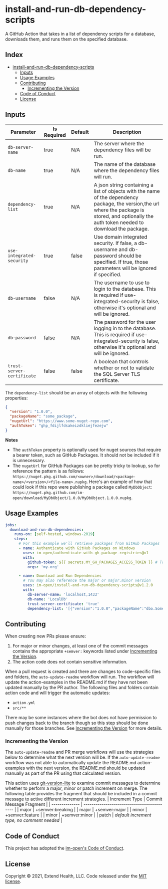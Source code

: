# install-and-run-db-dependency-scripts

A GitHub Action that takes in a list of dependency scripts for a database, downloads them, and runs them on the specified database.

## Index <!-- omit in toc -->

- [install-and-run-db-dependency-scripts](#install-and-run-db-dependency-scripts)
  - [Inputs](#inputs)
  - [Usage Examples](#usage-examples)
  - [Contributing](#contributing)
    - [Incrementing the Version](#incrementing-the-version)
  - [Code of Conduct](#code-of-conduct)
  - [License](#license)

## Inputs

| Parameter                  | Is Required | Default | Description                                                                                                                                                                                        |
| -------------------------- | ----------- | ------- | -------------------------------------------------------------------------------------------------------------------------------------------------------------------------------------------------- |
| `db-server-name`           | true        | N/A     | The server where the dependency files will be run.                                                                                                                                                 |
| `db-name`                  | true        | N/A     | The name of the database where the dependency files will run.                                                                                                                                      |
| `dependency-list`          | true        | N/A     | A json string containing a list of objects with the name of the dependency package, the version,the url where the package is stored, and optionally the auth token needed to download the package. |
| `use-integrated-security`  | true        | false   | Use domain integrated security. If false, a db-username and db-password should be specified. If true, those parameters will be ignored if specified.                                               |
| `db-username`              | false       | N/A     | The username to use to login to the database. This is required if use-integrated-security is false, otherwise it's optional and will be ignored.                                                   |
| `db-password`              | false       | N/A     | The password for the user logging in to the database. This is required if use-integrated-security is false, otherwise it's optional and will be ignored.                                           |
| `trust-server-certificate` | false       | false   | A boolean that controls whether or not to validate the SQL Server TLS certificate.                                                                                                                 |

The `dependency-list` should be an array of objects with the following properties:

```json
{
  "version": "1.0.0",
  "packageName": "some_package",
  "nugetUrl": "https://www.some-nuget-repo.com",
  "authToken": "ghp_fdijlfdsakeizdkliejfezejw"
}
```

**Notes** 
* The `authToken` property is optionally used for nuget sources that require a bearer token, such as GitHub Packages. It should not be included if it is unnecessary.
* The `nugetUrl` for GitHub Packages can be pretty tricky to lookup, so for reference the pattern is as follows: `https://nuget.pkg.github.com/<owner>/download/<package-name>/<version>/<file-name>.nupkg`. Here's an example of how that could look if this repo were publishing a package called `MyDbObject`: `https://nuget.pkg.github.com/im-open/download/MyDbObject/1.0.0/MyDbObject.1.0.0.nupkg`.

## Usage Examples

```yml
jobs:
  download-and-run-db-dependencies:
    runs-on: [self-hosted, windows-2019]
    steps:
      # For this example we'll retrieve packages from GitHub Packages 
      - name: Authenticate with GitHub Packages on Windows
        uses: im-open/authenticate-with-gh-package-registries@v1
        with:
          github-token: ${{ secrets.MY_GH_PACKAGES_ACCESS_TOKEN }} # Token has read:packages scope and is authorized for each of the orgs
          orgs: 'my-org'

      - name: Download and Run Dependencies
        # You may also reference the major or major.minor version
        uses: im-open/install-and-run-db-dependency-scripts@v1.2.0
        with:
          db-server-name: 'localhost,1433'
          db-name: 'LocalDb'
          trust-server-certificate: 'true'
          dependency-list: '[{"version":"1.0.0","packageName":"dbo.Something","nugetUrl":"https://nuget.pkg.github.com/my-org/download/Something/1.0.0/dbo.Something.1.0.0.nupkg","authToken":"ghp_dkfsjakldafl"},{"version":"1.2.0","packageName":"dbo.SomeOtherThing","nugetUrl":"https://nuget.pkg.github.com/my-org/download/SomeOtherThing/1.2.0/dbo.SomeOtherThing1.2.0.nupkg","authToken":"ghp_dkfsjakldafl"}]'
```

## Contributing

When creating new PRs please ensure:

1. For major or minor changes, at least one of the commit messages contains the appropriate `+semver:` keywords listed under [Incrementing the Version](#incrementing-the-version).
1. The action code does not contain sensitive information.

When a pull request is created and there are changes to code-specific files and folders, the `auto-update-readme` workflow will run.  The workflow will update the action-examples in the README.md if they have not been updated manually by the PR author. The following files and folders contain action code and will trigger the automatic updates:

- `action.yml`
- `src/**`

There may be some instances where the bot does not have permission to push changes back to the branch though so this step should be done manually for those branches. See [Incrementing the Version](#incrementing-the-version) for more details.

### Incrementing the Version

The `auto-update-readme` and PR merge workflows will use the strategies below to determine what the next version will be.  If the `auto-update-readme` workflow was not able to automatically update the README.md action-examples with the next version, the README.md should be updated manually as part of the PR using that calculated version.

This action uses [git-version-lite] to examine commit messages to determine whether to perform a major, minor or patch increment on merge.  The following table provides the fragment that should be included in a commit message to active different increment strategies.
| Increment Type | Commit Message Fragment                     |
| -------------- | ------------------------------------------- |
| major          | +semver:breaking                            |
| major          | +semver:major                               |
| minor          | +semver:feature                             |
| minor          | +semver:minor                               |
| patch          | *default increment type, no comment needed* |

## Code of Conduct

This project has adopted the [im-open's Code of Conduct](https://github.com/im-open/.github/blob/master/CODE_OF_CONDUCT.md).

## License

Copyright &copy; 2021, Extend Health, LLC. Code released under the [MIT license](LICENSE).

[git-version-lite]: https://github.com/im-open/git-version-lite
